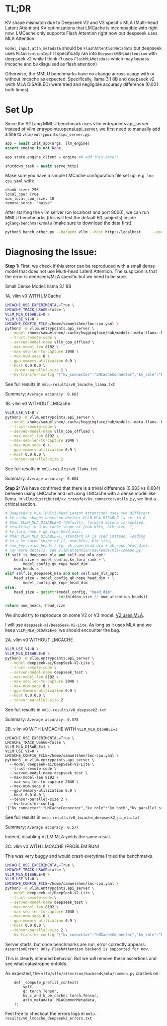 # TL;DR

KV shape mismatch due to Deepseek V2 and V3 specific MLA (Multi-head Latent Attention)
KV optimizations that LMCache is incompatible with right now. LMCache only supports
Flash Attention right now but deepseek uses MLA Attention.

`model_input.attn_metadata` should be `FlashAttentionMetadata` but deepseek uses `MLAAttentionImpl`
(I specifically ran into `DeepseekV2MLAAttention` with deepseek v2 while I think r1 uses `FlashMLAMetadata`
which may bypass lmcache and be disguised as flash attention)

Otherwise, the MMLU benchmarks have no change across usage with or without lmcache as expected. Specifically, llama 3.1 8B and deepseek v2 (with MLA DISABLED) were tried and negligible accuracy difference (0.001 both times). 

# Set Up

Since the SGLang MMLU benchmark uses vllm.entrypoints.api_server instead of
vllm.entrypoints.openai.api_server, we first need to manually add a line
to `vllm/entrypoints/api_server.py`:

```python
app = await init_app(args, llm_engine)
assert engine is not None

app.state.engine_client = engine ## add this here!!

shutdown_task = await serve_http(
```

Make sure you have a simple LMCache configuration file set up: e.g. `lmc-cpu.yaml` with:

```
chunk_size: 256
local_cpu: True
max_local_cpu_size: 10
remote_serde: "naive"
```

After starting the vllm server (on localhost and port 8000), we can run
MMLU benchmarks (this will test the default 60 subjects) inside
`sglang/benchmark/mmlu` (make sure to download the data first):

```bash
python3 bench_other.py --backend vllm --host http://localhost     --port 8000 --parallel 16
```

# Diagnosing the Issue:

**Step 1:** First, we check if this error can be reproduced with a small dense model that does
not use Multi-head Latent Attention. The suspicion is that the
error is deepseek/MLA specific but we need to be sure.

Small Dense Model: llama 3.1 8B

1A. vllm v0 WITH LMCache
```bash
LMCACHE_USE_EXPERIMENTAL=True \
LMCACHE_TRACK_USAGE=false \
VLLM_MLA_DISABLE=0 \
VLLM_USE_V1=0 \
LMCACHE_CONFIG_FILE=/home/samuelshen/lmc-cpu.yaml \
python3 -m vllm.entrypoints.api_server \
  --model /home/samuelshen/.cache/huggingface/hub/models--meta-llama--Meta-Llama-3.1-8B-Instruct/snapshots/0e9e39f249a16976918f6564b8830bc894c89659 \
  --trust-remote-code \
  --served-model-name vllm_cpu_offload \
  --max-model-len 8192 \
  --max-seq-len-to-capture 2048 \
  --max-num-seqs 8 \
  --gpu-memory-utilization 0.9 \
  --host 0.0.0.0 \
  --tensor-parallel-size 1 \
  --kv-transfer-config '{"kv_connector":"LMCacheConnector","kv_role":"kv_both","kv_parallel_size":2}'
```

See full results in `mmlu-results/v0_lmcache_llama.txt`

Summary: `Average accuracy: 0.683`

1B. vllm v0 WITHOUT LMCache
```bash
VLLM_USE_V1=0 \
python3 -m vllm.entrypoints.api_server \
  --model /home/samuelshen/.cache/huggingface/hub/models--meta-llama--Meta-Llama-3.1-8B-Instruct/snapshots/0e9e39f249a16976918f6564b8830bc894c89659 \
  --trust-remote-code \
  --served-model-name vllm_cpu_offload \
  --max-model-len 8192 \
  --max-seq-len-to-capture 2048 \
  --max-num-seqs 8 \
  --gpu-memory-utilization 0.9 \
  --host 0.0.0.0 \
  --tensor-parallel-size 1
```

See full results in `mmlu-results/v0_llama.txt`

Summary: `Average accuracy: 0.684`


**Step 2:** We have confirmed that there is a trivial difference (0.683 vs 0.684)
between using LMCache and not using LMCache with a dense model like llama. In
`vllm/distributed/kv_transfer/kv_connector/utils.py`, we find a critical
section.

```python
# Deepseek's MLA (Multi-head Latent Attention) uses two different
# kv_cache shapes based on whether VLLM_MLA_DISABLE is set to 0.
# When VLLM_MLA_DISABLE=0 (default), forward absorb is applied,
# resulting in a kv_cache shape of [num_blks, blk_size, 1,
# kv_lora_rank + qk_rope_head_dim].
# When VLLM_MLA_DISABLE=1, standard FA is used instead, leading
# to a kv_cache shape of [2, num_blks, blk_size,
# num_key_value_heads / tp, qk_nope_head_dim + qk_rope_head_dim].
# For more details, see vllm/attention/backends/mla/common.py.
if self.is_deepseek_mla and self.use_mla_opt:
    head_size = model_config.kv_lora_rank + \
        model_config.qk_rope_head_dim
    num_heads = 1
elif self.is_deepseek_mla and not self.use_mla_opt:
    head_size = model_config.qk_nope_head_dim + \
        model_config.qk_rope_head_dim
else:
    head_size = getattr(model_config, "head_dim",
                        int(hidden_size // num_attention_heads))

return num_heads, head_size
```

We should try to reproduce on some V2 or V3 model. [V2 uses MLA](https://arxiv.org/pdf/2405.04434).

I will use `deepseek-ai/DeepSeek-V2-Lite`. As long as it uses MLA and we keep
`VLLM_MLA_DISABLE=0`, we should encounter the bug.

2A. vllm v0 WITHOUT LMCACHE

```bash
VLLM_USE_V1=0 \
VLLM_MLA_DISABLE=0 \
python3 -m vllm.entrypoints.api_server \
  --model deepseek-ai/DeepSeek-V2-Lite \
  --trust-remote-code \
  --served-model-name deepseek_test \
  --max-model-len 8192 \
  --max-seq-len-to-capture 2048 \
  --max-num-seqs 8 \
  --gpu-memory-utilization 0.9 \
  --host 0.0.0.0 \
  --tensor-parallel-size 2
```

See full results in `mmlu-results/v0_deepseek2.txt`

Summary: `Average accuracy: 0.578`

2B. vllm v0 WITH LMCACHE WITH `VLLM_MLA_DISABLE=1`

```
LMCACHE_USE_EXPERIMENTAL=True \
LMCACHE_TRACK_USAGE=false \
VLLM_MLA_DISABLE=1 \
VLLM_USE_V1=0 \
LMCACHE_CONFIG_FILE=/home/samuelshen/lmc-cpu.yaml \
python3 -m vllm.entrypoints.api_server \
  --model deepseek-ai/DeepSeek-V2-Lite \
  --trust-remote-code \
  --served-model-name deepseek_test \
  --max-model-len 8192 \
  --max-seq-len-to-capture 2048 \
  --max-num-seqs 8 \
  --gpu-memory-utilization 0.9 \
  --host 0.0.0.0 \
  --tensor-parallel-size 2 \
  --kv-transfer-config '{"kv_connector":"LMCacheConnector","kv_role":"kv_both","kv_parallel_size":2}'
```

See full results in `mmlu-results/v0_lmcache_deepseek2_no_mla.txt`

Summary: `Average accuracy: 0.577`

Indeed, disabling VLLM MLA yields the same result.

2C. vllm v0 WITH LMCACHE (PROBLEM RUN)

This was very buggy and would crash everytime I tried the benchmarks.

```bash
LMCACHE_USE_EXPERIMENTAL=True \
LMCACHE_TRACK_USAGE=false \
VLLM_MLA_DISABLE=0 \
VLLM_USE_V1=0 \
LMCACHE_CONFIG_FILE=/home/samuelshen/lmc-cpu.yaml \
python3 -m vllm.entrypoints.api_server \
  --model deepseek-ai/DeepSeek-V2-Lite \
  --trust-remote-code \
  --served-model-name deepseek_test \
  --max-model-len 8192 \
  --max-seq-len-to-capture 2048 \
  --max-num-seqs 8 \
  --gpu-memory-utilization 0.9 \
  --host 0.0.0.0 \
  --tensor-parallel-size 2 \
  --kv-transfer-config '{"kv_connector":"LMCacheConnector","kv_role":"kv_both","kv_parallel_size":2}'
```

Server starts, but once benchmarks are run, error correctly appears:
`AssertionError: Only FlashAttention backend is supported for now.`

This is clearly intended behavior. But we will remove these assertions and see
what catastrophe enfolds.

As expected, the `vllm/vllm/attention/backends/mla/common.py` crashes on:
```
    def _compute_prefill_context(
        self,
        q: torch.Tensor,
        kv_c_and_k_pe_cache: torch.Tensor,
        attn_metadata: MLACommonMetadata,
    ):
```


Feel free to checkout the errors logs in `mmlu-results/v0_lmcache_deepseek2_errors.txt`

